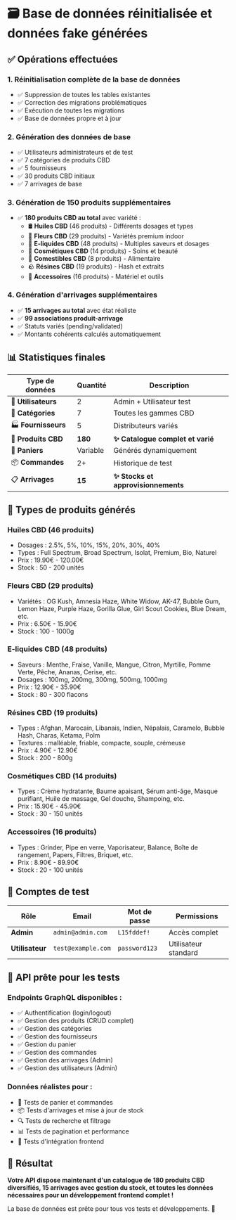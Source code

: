 # 🗃️ Base de données réinitialisée et données fake générées

## ✅ Opérations effectuées

### 1. **Réinitialisation complète de la base de données**
- ✅ Suppression de toutes les tables existantes
- ✅ Correction des migrations problématiques 
- ✅ Exécution de toutes les migrations
- ✅ Base de données propre et à jour

### 2. **Génération des données de base**
- ✅ Utilisateurs administrateurs et de test
- ✅ 7 catégories de produits CBD
- ✅ 5 fournisseurs 
- ✅ 30 produits CBD initiaux
- ✅ 7 arrivages de base

### 3. **Génération de 150 produits supplémentaires**
- ✅ **180 produits CBD au total** avec variété :
  - 🛢️ **Huiles CBD** (46 produits) - Différents dosages et types
  - 🌸 **Fleurs CBD** (29 produits) - Variétés premium indoor
  - 💨 **E-liquides CBD** (48 produits) - Multiples saveurs et dosages
  - 🧴 **Cosmétiques CBD** (14 produits) - Soins et beauté
  - 🍯 **Comestibles CBD** (8 produits) - Alimentaire
  - 🪨 **Résines CBD** (19 produits) - Hash et extraits
  - 🔧 **Accessoires** (16 produits) - Matériel et outils

### 4. **Génération d'arrivages supplémentaires**
- ✅ **15 arrivages au total** avec état réaliste
- ✅ **99 associations produit-arrivage**
- ✅ Statuts variés (pending/validated)
- ✅ Montants cohérents calculés automatiquement

## 📊 Statistiques finales

| Type de données | Quantité | Description |
|-----------------|----------|-------------|
| 👥 **Utilisateurs** | 2 | Admin + Utilisateur test |
| 📂 **Catégories** | 7 | Toutes les gammes CBD |
| 🏭 **Fournisseurs** | 5 | Distributeurs variés |
| 🌿 **Produits CBD** | **180** | **✨ Catalogue complet et varié** |
| 🛒 **Paniers** | Variable | Générés dynamiquement |
| 📦 **Commandes** | 2+ | Historique de test |
| 📋 **Arrivages** | **15** | **✨ Stocks et approvisionnements** |

## 🎯 Types de produits générés

### **Huiles CBD** (46 produits)
- Dosages : 2.5%, 5%, 10%, 15%, 20%, 30%, 40%
- Types : Full Spectrum, Broad Spectrum, Isolat, Premium, Bio, Naturel
- Prix : 19.90€ - 120.00€
- Stock : 50 - 200 unités

### **Fleurs CBD** (29 produits)
- Variétés : OG Kush, Amnesia Haze, White Widow, AK-47, Bubble Gum, Lemon Haze, Purple Haze, Gorilla Glue, Girl Scout Cookies, Blue Dream, etc.
- Prix : 6.50€ - 15.90€
- Stock : 100 - 1000g

### **E-liquides CBD** (48 produits)
- Saveurs : Menthe, Fraise, Vanille, Mangue, Citron, Myrtille, Pomme Verte, Pêche, Ananas, Cerise, etc.
- Dosages : 100mg, 200mg, 300mg, 500mg, 1000mg
- Prix : 12.90€ - 35.90€
- Stock : 80 - 300 flacons

### **Résines CBD** (19 produits)
- Types : Afghan, Marocain, Libanais, Indien, Népalais, Caramelo, Bubble Hash, Charas, Ketama, Polm
- Textures : malléable, friable, compacte, souple, crémeuse
- Prix : 4.90€ - 12.90€
- Stock : 200 - 800g

### **Cosmétiques CBD** (14 produits)
- Types : Crème hydratante, Baume apaisant, Sérum anti-âge, Masque purifiant, Huile de massage, Gel douche, Shampoing, etc.
- Prix : 15.90€ - 45.90€
- Stock : 30 - 150 unités

### **Accessoires** (16 produits)
- Types : Grinder, Pipe en verre, Vaporisateur, Balance, Boîte de rangement, Papers, Filtres, Briquet, etc.
- Prix : 8.90€ - 89.90€
- Stock : 20 - 100 unités

## 🔐 Comptes de test

| Rôle | Email | Mot de passe | Permissions |
|------|-------|--------------|-------------|
| **Admin** | `admin@admin.com` | `L15fddef!` | Accès complet |
| **Utilisateur** | `test@example.com` | `password123` | Utilisateur standard |

## 🚀 API prête pour les tests

### **Endpoints GraphQL disponibles :**
- ✅ Authentification (login/logout)
- ✅ Gestion des produits (CRUD complet)
- ✅ Gestion des catégories
- ✅ Gestion des fournisseurs
- ✅ Gestion du panier
- ✅ Gestion des commandes
- ✅ Gestion des arrivages (Admin)
- ✅ Gestion des utilisateurs (Admin)

### **Données réalistes pour :**
- 🛒 Tests de panier et commandes
- 📦 Tests d'arrivages et mise à jour de stock
- 🔍 Tests de recherche et filtrage
- 📊 Tests de pagination et performance
- 🧪 Tests d'intégration frontend

## 🎉 Résultat

**Votre API dispose maintenant d'un catalogue de 180 produits CBD diversifiés, 15 arrivages avec gestion du stock, et toutes les données nécessaires pour un développement frontend complet !**

La base de données est prête pour tous vos tests et développements. 🚀
